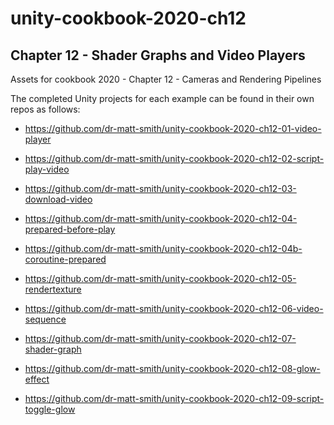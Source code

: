# unity-cookbook-2020-ch12

## Chapter 12 - Shader Graphs and Video Players

Assets for cookbook 2020 - Chapter 12 - Cameras and Rendering Pipelines

The completed Unity projects for each example can be found in their own repos as follows:

- https://github.com/dr-matt-smith/unity-cookbook-2020-ch12-01-video-player

- https://github.com/dr-matt-smith/unity-cookbook-2020-ch12-02-script-play-video

- https://github.com/dr-matt-smith/unity-cookbook-2020-ch12-03-download-video

- https://github.com/dr-matt-smith/unity-cookbook-2020-ch12-04-prepared-before-play

- https://github.com/dr-matt-smith/unity-cookbook-2020-ch12-04b-coroutine-prepared

- https://github.com/dr-matt-smith/unity-cookbook-2020-ch12-05-rendertexture

- https://github.com/dr-matt-smith/unity-cookbook-2020-ch12-06-video-sequence

- https://github.com/dr-matt-smith/unity-cookbook-2020-ch12-07-shader-graph

- https://github.com/dr-matt-smith/unity-cookbook-2020-ch12-08-glow-effect

- https://github.com/dr-matt-smith/unity-cookbook-2020-ch12-09-script-toggle-glow

